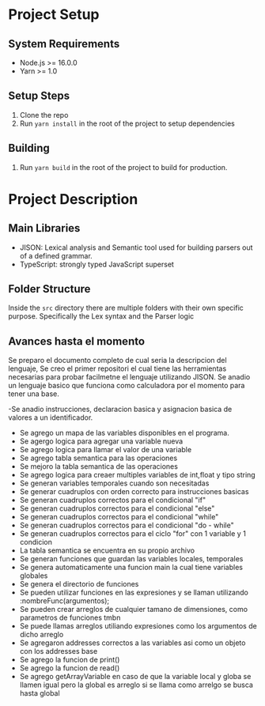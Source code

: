 # Project Setup

## System Requirements

- Node.js >= 16.0.0
- Yarn >= 1.0

## Setup Steps

1. Clone the repo
2. Run `yarn install` in the root of the project to setup dependencies

## Building

1. Run `yarn build` in the root of the project to build for production.

# Project Description

## Main Libraries

- JISON: Lexical analysis and Semantic tool used for building parsers out of a defined grammar.
- TypeScript: strongly typed JavaScript superset

## Folder Structure

Inside the `src` directory there are multiple folders with their own specific purpose. Specifically the Lex syntax and the Parser logic

## Avances hasta el momento

Se preparo el documento completo de cual seria la descripcion del lenguaje,
Se creo el primer repositori el cual tiene las herramientas necesarias para probar facilmetne el lenguaje utilizando JISON.
Se anadio un lenguaje basico que funciona como calculadora por el momento para tener una base.

-Se anadio instrucciones, declaracion basica y asignacion basica de valores a un identificador.

- Se agrego un mapa de las variables disponibles en el programa.
- Se agergo logica para agregar una variable nueva
- Se agrego logica para llamar el valor de una variable
- Se agrego tabla semantica para las operaciones
- Se mejoro la tabla semantica de las operaciones
- Se agrego logica para creaer multiples variables de int,float y tipo string
- Se generan variables temporales cuando son necesitadas
- Se generar cuadruplos con orden correcto para instrucciones basicas
- Se generan cuadruplos correctos para el condicional "if"
- Se generan cuadruplos correctos para el condicional "else"
- Se generan cuadruplos correctos para el condicional "while"
- Se generan cuadruplos correctos para el condicional "do - while"
- Se generan cuadruplos correctos para el ciclo "for" con 1 variable y 1 condicion
- La tabla semantica se encuentra en su propio archivo
- Se generan funciones que guardan las variables locales, temporales
- Se genera automaticamente una funcion main la cual tiene variables globales
- Se genera el directorio de funciones
- Se pueden utilizar funciones en las expresiones y se llaman utilizando :nombreFunc(argumentos);
- Se pueden crear arreglos de cualquier tamano de dimensiones, como parametros de funciones tmbn
- Se puede llamas arreglos utiliando expresiones como los argumentos de dicho arreglo
- Se agregaron addresses correctos a las variables asi como un objeto con los addresses base
- Se agrego la funcion de print() 
- Se agrego la funcion de read()
- Se agrego getArrayVariable en caso de que la variable local y globa se llamen igual pero la global es arreglo si se llama como arrelgo se busca hasta global